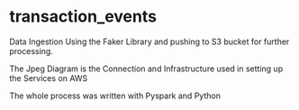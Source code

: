 # transaction_events

Data Ingestion Using the Faker Library and pushing to S3 bucket for further processing.

The Jpeg Diagram is the Connection and Infrastructure used in setting up the Services on AWS 



The whole process was written with Pyspark and Python  
